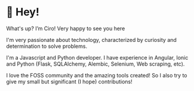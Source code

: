 # 👋 Hey!

What's up? I’m Ciro! Very happy to see you here

I'm very passionate about technology, characterized by curiosity and determination to solve problems.

I'm a Javascript and Python developer. I have experience in Angular, Ionic and Python (Flask, SQLAlchemy, Alembic, Selenium, Web scraping, etc).

I love the FOSS community and the amazing tools created! So I also try to give my small but significant (I hope) contributions!

<!---
iamciro/iamciro is a ✨ special ✨ repository because its `README.md` (this file) appears on your GitHub profile.
You can click the Preview link to take a look at your changes.
--->
